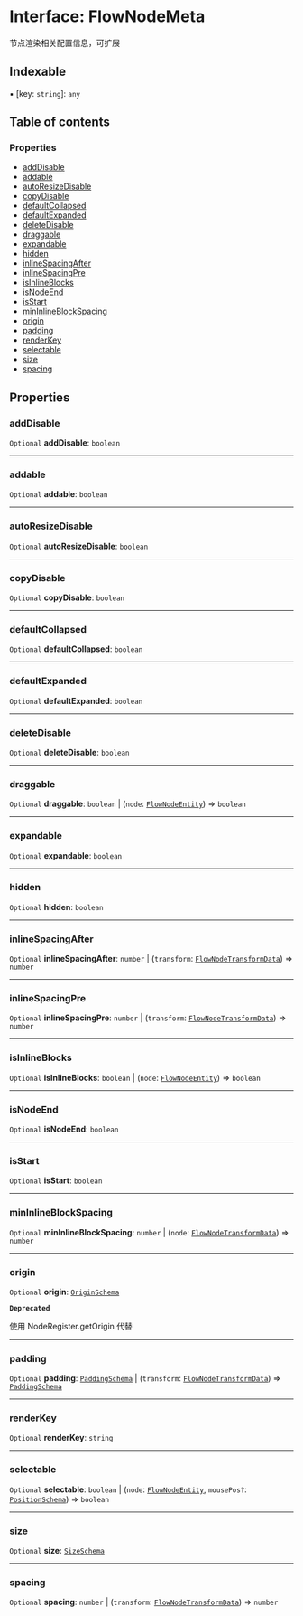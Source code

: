 # Interface: FlowNodeMeta

节点渲染相关配置信息，可扩展

## Indexable

▪ \[key: `string`]: `any`

## Table of contents

### Properties

* [addDisable](/en/auto-docs/fixed-layout-editor/interfaces/FlowNodeMeta.md#adddisable)
* [addable](/en/auto-docs/fixed-layout-editor/interfaces/FlowNodeMeta.md#addable)
* [autoResizeDisable](/en/auto-docs/fixed-layout-editor/interfaces/FlowNodeMeta.md#autoresizedisable)
* [copyDisable](/en/auto-docs/fixed-layout-editor/interfaces/FlowNodeMeta.md#copydisable)
* [defaultCollapsed](/en/auto-docs/fixed-layout-editor/interfaces/FlowNodeMeta.md#defaultcollapsed)
* [defaultExpanded](/en/auto-docs/fixed-layout-editor/interfaces/FlowNodeMeta.md#defaultexpanded)
* [deleteDisable](/en/auto-docs/fixed-layout-editor/interfaces/FlowNodeMeta.md#deletedisable)
* [draggable](/en/auto-docs/fixed-layout-editor/interfaces/FlowNodeMeta.md#draggable)
* [expandable](/en/auto-docs/fixed-layout-editor/interfaces/FlowNodeMeta.md#expandable)
* [hidden](/en/auto-docs/fixed-layout-editor/interfaces/FlowNodeMeta.md#hidden)
* [inlineSpacingAfter](/en/auto-docs/fixed-layout-editor/interfaces/FlowNodeMeta.md#inlinespacingafter)
* [inlineSpacingPre](/en/auto-docs/fixed-layout-editor/interfaces/FlowNodeMeta.md#inlinespacingpre)
* [isInlineBlocks](/en/auto-docs/fixed-layout-editor/interfaces/FlowNodeMeta.md#isinlineblocks)
* [isNodeEnd](/en/auto-docs/fixed-layout-editor/interfaces/FlowNodeMeta.md#isnodeend)
* [isStart](/en/auto-docs/fixed-layout-editor/interfaces/FlowNodeMeta.md#isstart)
* [minInlineBlockSpacing](/en/auto-docs/fixed-layout-editor/interfaces/FlowNodeMeta.md#mininlineblockspacing)
* [origin](/en/auto-docs/fixed-layout-editor/interfaces/FlowNodeMeta.md#origin)
* [padding](/en/auto-docs/fixed-layout-editor/interfaces/FlowNodeMeta.md#padding)
* [renderKey](/en/auto-docs/fixed-layout-editor/interfaces/FlowNodeMeta.md#renderkey)
* [selectable](/en/auto-docs/fixed-layout-editor/interfaces/FlowNodeMeta.md#selectable)
* [size](/en/auto-docs/fixed-layout-editor/interfaces/FlowNodeMeta.md#size)
* [spacing](/en/auto-docs/fixed-layout-editor/interfaces/FlowNodeMeta.md#spacing)

## Properties

### addDisable

`Optional` **addDisable**: `boolean`

***

### addable

`Optional` **addable**: `boolean`

***

### autoResizeDisable

`Optional` **autoResizeDisable**: `boolean`

***

### copyDisable

`Optional` **copyDisable**: `boolean`

***

### defaultCollapsed

`Optional` **defaultCollapsed**: `boolean`

***

### defaultExpanded

`Optional` **defaultExpanded**: `boolean`

***

### deleteDisable

`Optional` **deleteDisable**: `boolean`

***

### draggable

`Optional` **draggable**: `boolean` | (`node`: [`FlowNodeEntity`](/en/auto-docs/fixed-layout-editor/classes/FlowNodeEntity-1.md)) => `boolean`

***

### expandable

`Optional` **expandable**: `boolean`

***

### hidden

`Optional` **hidden**: `boolean`

***

### inlineSpacingAfter

`Optional` **inlineSpacingAfter**: `number` | (`transform`: [`FlowNodeTransformData`](/en/auto-docs/fixed-layout-editor/classes/FlowNodeTransformData.md)) => `number`

***

### inlineSpacingPre

`Optional` **inlineSpacingPre**: `number` | (`transform`: [`FlowNodeTransformData`](/en/auto-docs/fixed-layout-editor/classes/FlowNodeTransformData.md)) => `number`

***

### isInlineBlocks

`Optional` **isInlineBlocks**: `boolean` | (`node`: [`FlowNodeEntity`](/en/auto-docs/fixed-layout-editor/classes/FlowNodeEntity-1.md)) => `boolean`

***

### isNodeEnd

`Optional` **isNodeEnd**: `boolean`

***

### isStart

`Optional` **isStart**: `boolean`

***

### minInlineBlockSpacing

`Optional` **minInlineBlockSpacing**: `number` | (`node`: [`FlowNodeTransformData`](/en/auto-docs/fixed-layout-editor/classes/FlowNodeTransformData.md)) => `number`

***

### origin

`Optional` **origin**: [`OriginSchema`](/en/auto-docs/fixed-layout-editor/interfaces/OriginSchema.md)

**`Deprecated`**

使用 NodeRegister.getOrigin 代替

***

### padding

`Optional` **padding**: [`PaddingSchema`](/en/auto-docs/fixed-layout-editor/interfaces/PaddingSchema-1.md) | (`transform`: [`FlowNodeTransformData`](/en/auto-docs/fixed-layout-editor/classes/FlowNodeTransformData.md)) => [`PaddingSchema`](/en/auto-docs/fixed-layout-editor/interfaces/PaddingSchema-1.md)

***

### renderKey

`Optional` **renderKey**: `string`

***

### selectable

`Optional` **selectable**: `boolean` | (`node`: [`FlowNodeEntity`](/en/auto-docs/fixed-layout-editor/classes/FlowNodeEntity-1.md), `mousePos?`: [`PositionSchema`](/en/auto-docs/fixed-layout-editor/interfaces/PositionSchema.md)) => `boolean`

***

### size

`Optional` **size**: [`SizeSchema`](/en/auto-docs/fixed-layout-editor/interfaces/SizeSchema-1.md)

***

### spacing

`Optional` **spacing**: `number` | (`transform`: [`FlowNodeTransformData`](/en/auto-docs/fixed-layout-editor/classes/FlowNodeTransformData.md)) => `number`
